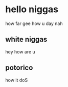 # hello niggas

how far gee how u day nah

## white niggas 

hey how are u 

## potorico

how it doS